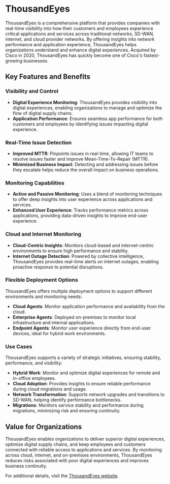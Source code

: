 # ThousandEyes

ThousandEyes is a comprehensive platform that provides companies with real-time visibility into how their customers and employees experience critical applications and services across traditional networks, SD-WAN, internet, and cloud provider networks. By offering insights into network performance and application experience, ThousandEyes helps organizations understand and enhance digital experiences. Acquired by Cisco in 2020, ThousandEyes has quickly become one of Cisco's fastest-growing businesses.

## Key Features and Benefits

### Visibility and Control
- **Digital Experience Monitoring**: ThousandEyes provides visibility into digital experiences, enabling organizations to manage and optimize the flow of digital supply chains.
- **Application Performance**: Ensures seamless app performance for both customers and employees by identifying issues impacting digital experience.

### Real-Time Issue Detection
- **Improved MTTR**: Pinpoints issues in real-time, allowing IT teams to resolve issues faster and improve Mean-Time-To-Repair (MTTR).
- **Minimized Business Impact**: Detecting and addressing issues before they escalate helps reduce the overall impact on business operations.

### Monitoring Capabilities
- **Active and Passive Monitoring**: Uses a blend of monitoring techniques to offer deep insights into user experience across applications and services.
- **Enhanced User Experience**: Tracks performance metrics across applications, providing data-driven insights to improve end-user experience.

### Cloud and Internet Monitoring
- **Cloud-Centric Insights**: Monitors cloud-based and internet-centric environments to ensure high performance and stability.
- **Internet Outage Detection**: Powered by collective intelligence, ThousandEyes provides real-time alerts on internet outages, enabling proactive response to potential disruptions.

### Flexible Deployment Options
ThousandEyes offers multiple deployment options to support different environments and monitoring needs:
- **Cloud Agents**: Monitor application performance and availability from the cloud.
- **Enterprise Agents**: Deployed on-premises to monitor local infrastructure and internal applications.
- **Endpoint Agents**: Monitor user experience directly from end-user devices, ideal for hybrid work environments.

### Use Cases
ThousandEyes supports a variety of strategic initiatives, ensuring stability, performance, and visibility:
- **Hybrid Work**: Monitor and optimize digital experiences for remote and in-office employees.
- **Cloud Adoption**: Provides insights to ensure reliable performance during cloud migrations and usage.
- **Network Transformation**: Supports network upgrades and transitions to SD-WAN, helping identify performance bottlenecks.
- **Migrations**: Monitors service stability and performance during migrations, minimizing risk and ensuring continuity.

## Value for Organizations

ThousandEyes enables organizations to deliver superior digital experiences, optimize digital supply chains, and keep employees and customers connected with reliable access to applications and services. By monitoring across cloud, internet, and on-premises environments, ThousandEyes reduces risks associated with poor digital experiences and improves business continuity.

For additional details, visit the [ThousandEyes website](https://www.thousandeyes.com/).
